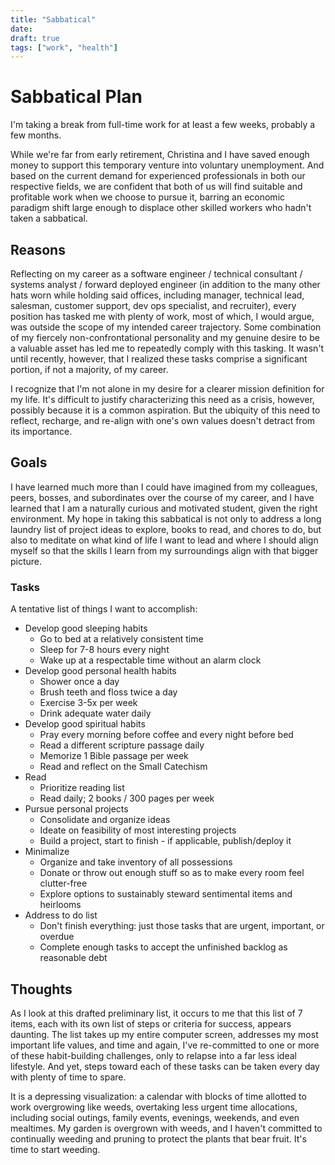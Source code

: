 ```yaml
---
title: "Sabbatical"
date: 
draft: true
tags: ["work", "health"]
---
```


# Sabbatical Plan

I'm taking a break from full-time work for at least a few weeks, probably a few months.

While we're far from early retirement, Christina and I have saved enough money to support this temporary venture into voluntary unemployment. And based on the current demand for experienced professionals in both our respective fields, we are confident that both of us will find suitable and profitable work when we choose to pursue it, barring an economic paradigm shift large enough to displace other skilled workers who hadn't taken a sabbatical.

## Reasons

Reflecting on my career as a software engineer / technical consultant / systems analyst / forward deployed engineer (in addition to the many other hats worn while holding said offices, including manager, technical lead, salesman, customer support, dev ops specialist, and recruiter), every position has tasked me with plenty of work, most of which, I would argue, was outside the scope of my intended career trajectory. Some combination of my fiercely non-confrontational personality and my genuine desire to be a valuable asset has led me to repeatedly comply with this tasking. It wasn't until recently, however, that I realized these tasks comprise a significant portion, if not a majority, of my career.

I recognize that I'm not alone in my desire for a clearer mission definition for my life. It's difficult to justify characterizing this need as a crisis, however, possibly because it is a common aspiration. But the ubiquity of this need to reflect, recharge, and re-align with one's own values doesn't detract from its importance.

## Goals

I have learned much more than I could have imagined from my colleagues, peers, bosses, and subordinates over the course of my career, and I have learned that I am a naturally curious and motivated student, given the right environment. My hope in taking this sabbatical is not only to address a long laundry list of project ideas to explore, books to read, and chores to do, but also to meditate on what kind of life I want to lead and where I should align myself so that the skills I learn from my surroundings align with that bigger picture.

### Tasks

A tentative list of things I want to accomplish:

* Develop good sleeping habits
  * Go to bed at a relatively consistent time
  * Sleep for 7-8 hours every night
  * Wake up at a respectable time without an alarm clock
* Develop good personal health habits
  * Shower once a day
  * Brush teeth and floss twice a day
  * Exercise 3-5x per week
  * Drink adequate water daily
* Develop good spiritual habits
  * Pray every morning before coffee and every night before bed
  * Read a different scripture passage daily
  * Memorize 1 Bible passage per week
  * Read and reflect on the Small Catechism
* Read
  * Prioritize reading list
  * Read daily; 2 books / 300 pages per week
* Pursue personal projects
  * Consolidate and organize ideas
  * Ideate on feasibility of most interesting projects
  * Build a project, start to finish - if applicable, publish/deploy it
* Minimalize
  * Organize and take inventory of all possessions
  * Donate or throw out enough stuff so as to make every room feel clutter-free
  * Explore options to sustainably steward sentimental items and heirlooms
* Address to do list
  * Don't finish everything: just those tasks that are urgent, important, or overdue
  * Complete enough tasks to accept the unfinished backlog as reasonable debt

## Thoughts

As I look at this drafted preliminary list, it occurs to me that this list of 7 items, each with its own list of steps or criteria for success, appears daunting. The list takes up my entire computer screen, addresses my most important life values, and time and again, I've re-committed to one or more of these habit-building challenges, only to relapse into a far less ideal lifestyle. And yet, steps toward each of these tasks can be taken every day with plenty of time to spare.

It is a depressing visualization: a calendar with blocks of time allotted to work overgrowing like weeds, overtaking less urgent time allocations, including social outings, family events, evenings, weekends, and even mealtimes. My garden is overgrown with weeds, and I haven't committed to continually weeding and pruning to protect the plants that bear fruit. It's time to start weeding.
